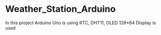 # Weather_Station_Arduino

In this project 
Arduino Uno is using RTC, DHT11, OLED 128*64 Display is used


